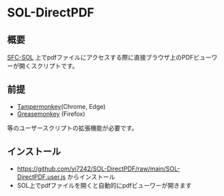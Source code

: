 # SOL-DirectPDF
## 概要
[SFC-SOL](https://sol.sfc.keio.ac.jp/) 上でpdfファイルにアクセスする際に直接ブラウザ上のPDFビューワーが開くスクリプトです。

## 前提
- [Tampermonkey](https://chrome.google.com/webstore/detail/tampermonkey/dhdgffkkebhmkfjojejmpbldmpobfkfo)(Chrome, Edge)
- [Greasemonkey](https://addons.mozilla.org/ja/firefox/addon/greasemonkey/) (Firefox)

等のユーザースクリプトの拡張機能が必要です。

## インストール
- https://github.com/yi7242/SOL-DirectPDF/raw/main/SOL-DirectPDF.user.js からインストール
- SOL上でpdfファイルを開くと自動的にpdfビューワーが開きます
